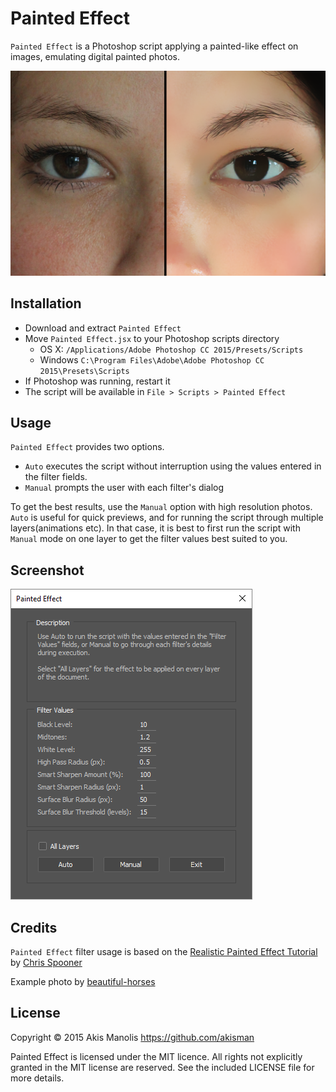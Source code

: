# Painted Effect

`Painted Effect` is a Photoshop script applying a painted-like effect on images, emulating digital painted photos.

![Painted Effect Example](images/painted-effect-sample.png)

## Installation

* Download and extract `Painted Effect`
* Move `Painted Effect.jsx` to your Photoshop scripts directory
    * OS X: `/Applications/Adobe Photoshop CC 2015/Presets/Scripts`
	* Windows `C:\Program Files\Adobe\Adobe Photoshop CC 2015\Presets\Scripts`
* If Photoshop was running, restart it
* The script will be available in `File > Scripts > Painted Effect`

## Usage

`Painted Effect` provides two options.
* `Auto` executes the script without interruption using the values entered in the filter fields.
* `Manual` prompts the user with each filter's dialog

To get the best results, use the `Manual` option with high resolution photos. `Auto` is useful for quick previews, and for running the script through multiple layers(animations etc). In that case, it is best to first run the script with `Manual` mode on one layer to get the filter values best suited to you.

## Screenshot

![Painted Effect Script Screenshot](images/painted-effect-screenshot.png)

## Credits

`Painted Effect` filter usage is based on the [Realistic Painted Effect Tutorial](http://blog.spoongraphics.co.uk/tutorials/how-to-create-a-realistic-painted-effect-in-photoshop) by [Chris Spooner](http://blog.spoongraphics.co.uk/)

Example photo by [beautiful-horses](http://beautiful-horses.deviantart.com)

## License
Copyright © 2015 Akis Manolis https://github.com/akisman

Painted Effect is licensed under the MIT licence. All rights not explicitly granted in the MIT license are reserved. See the included LICENSE file for more details.